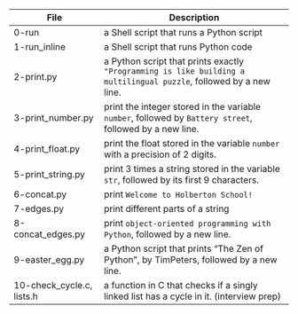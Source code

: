File | Description
--- | ---
0-run | a Shell script that runs a Python script
1-run_inline | a Shell script that runs Python code
2-print.py | a Python script that prints exactly `"Programming is like building a multilingual puzzle`, followed by a new line.
3-print_number.py | print the integer stored in the variable `number`, followed by `Battery street`, followed by a new line.
4-print_float.py | print the float stored in the variable `number` with a precision of 2 digits.
5-print_string.py | print 3 times a string stored in the variable `str`, followed by its first 9 characters.
6-concat.py | print `Welcome to Holberton School!`
7-edges.py | print different parts of a string
8-concat_edges.py | print `object-oriented programming with Python`, followed by a new line.
9-easter_egg.py | a Python script that prints “The Zen of Python”, by TimPeters, followed by a new line.
10-check_cycle.c, lists.h | a function in C that checks if a singly linked list has a cycle in it. (interview prep)
